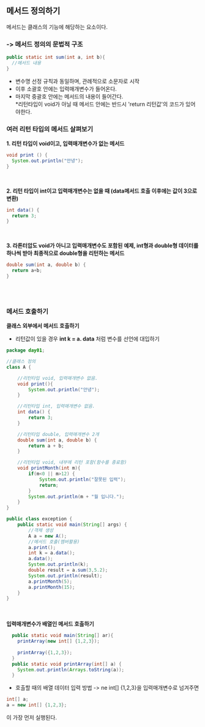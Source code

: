 ## 메서드 정의하기
메서드는 클래스의 기능에 해당하는 요소이다.<br>

### -> 메서드 정의의 문법적 구조
```java
public static int sum(int a, int b){
  //메서드 내용
}
```

- 변수명 선정 규칙과 동일하며, 관례적으로 소문자로 시작
- 이후 소괄호 안에는 입력매개변수가 들어온다.
- 마지막 중괄호 안에는 메서드의 내용이 들어간다. <br>
*리턴타입이 void가 아닐 때 메서드 안에는 반드시 'return 리턴값'의 코드가 있어야한다.

### 여러 리턴 타입의 메서드 살펴보기
<b>1. 리턴 타입이 void이고, 입력매개변수가 없는 메서드</b>
```java
void print () {
  System.out.println("안녕");
}
```
<br>

<b>2. 리턴 타입이 int이고 입력매개변수는 없을 때 (data메서드 호출 이후에는 값이 3으로 변환)</b>
```java
int data() {
  return 3;
}
```

<br>

<b>3. 라톤터압도 void가 아니고 입력매개변수도 포함된 예제, int형과 double형 데이터를 하나씩 받아 최종적으로 double형을 리턴하는 메서드</b>
```java
double sum(int a, double b) {
  return a+b;
}
```

<br><br>
### 메서드 호출하기
<b>클래스 외부에서 메서드 호출하기</b>
- 리턴값이 있을 경우 <b>int k = a. data</b> 처럼 변수를 선언에 대입하기

``` java
package day01;

//클래스 정의
class A {

    //리턴타입 void, 입력매개변수 없음.
    void print(){
        System.out.println("안녕");
    }

    //리턴타입 int, 입력매개변수 없음.
    int data() {
        return 3;
    }

    //리턴타입 double, 입력매개변수 2개
    double sum(int a, double b) {
        return a + b;
    }

    //리턴타입 void, 내부에 리턴 포함(함수를 종료함)
    void printMonth(int m){
        if(m<0 || m>12) {
            System.out.println("잘못된 입력");
            return;
        }
        System.out.println(m + "월 입니다.");
    }
}

public class exception {
    public static void main(String[] args) {
        //객체 생성
        A a = new A();
        //메서드 호출(멤버활용)
        a.print();
        int k = a.data();
        a.data();
        System.out.println(k);
        double result = a.sum(3,5.2);
        System.out.println(result);
        a.printMonth(5);
        a.printMonth(15);
    }
}
```

<br><br>
<b>입력매개변수가 배열인 메서드 호출하기</b>
```java
  public static void main(String[] ar){
    printArray(new int[] {1,2,3});
  
    printArray({1,2,3});
  }
  public static void printArray(int[] a) {
    System.out.println(Arrays.toString(a));
  }
```
- 호출할 때의 배열 데이터 입력 방법 -> ne int[] {1,2,3}을 입력매개변수로 넘겨주면
```java
int[] a;
a = new int[] {1,2,3};
```
이 가장 먼저 실행된다.
